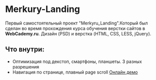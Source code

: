 # Merkury-Landing
Первый самостоятельный проект "Merkyru_Landing".Который был сделан во время прохождения курса обучения верстки сайтов в         **WebCademy.ru**. Дизайн (PSD) и верстка (HTML, CSS, LESS, jQuery).

## Что внутри:
* Оптимизация под декстоп, смартфоны, планшеты. 3 разных разрешения
* Навигация по странице, плавный page scroll
[Онлайн демо](https://runar-web.github.io/Merkury-Landing/)

